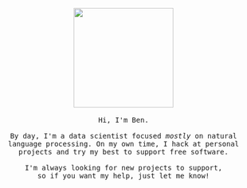 <p align="center">
  <img src="https://i.imgur.com/ieNIpUg.gif" width="200px">
  <br><br>
  <samp>
    Hi, I'm Ben.
    <br><br>By day, I'm a data scientist focused <em>mostly</em> on natural
    <br>language processing. On my own time, I hack at personal
    <br>projects and try my best to support free software.
    <br><br>I'm always looking for new projects to support,
    <br>so if you want my help, just let me know!
  </samp>
</p>
